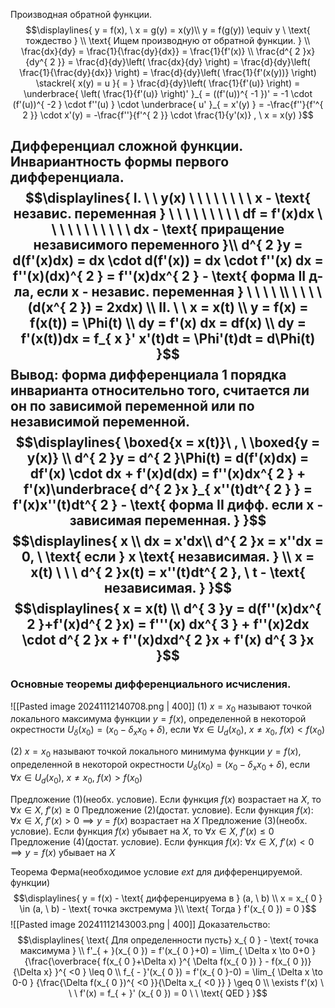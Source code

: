 Производная обратной функции.
$$\displaylines{
y = f(x), \  x = g(y) = x(y)\\
y = f(g(y)) \equiv y \ \text{ тождество } \\
\text{ Ищем производную от обратной функции. } \\
\frac{dx}{dy} = \frac{1}{\frac{dy}{dx}} = \frac{1}{f'(x)} \\
\frac{d^{ 2 }x}{dy^{ 2 }} = \frac{d}{dy}\left( \frac{dx}{dy} \right) = \frac{d}{dy}\left( \frac{1}{\frac{dy}{dx}} \right) = \frac{d}{dy}\left( \frac{1}{f'(x(y))} \right) \stackrel{ x(y) = u }{ = } \frac{d}{dy}\left( \frac{1}{f'(u)} \right) = \underbrace{ \left( \frac{1}{f'(u)} \right)' }_{ = ((f'(u))^{ -1 })' = -1 \cdot  (f'(u))^{ -2 } \cdot  f''(u) } \cdot  \underbrace{ u' }_{ = x'(y) } = -\frac{f''}{f'^{ 2 }} \cdot  x'(y) = -\frac{f''}{f'^{ 2 }} \cdot  \frac{1}{y'(x)} , \  x = x(y)
}$$

Дифференциал сложной функции.
Инвариантность формы первого дифференциала.
$$\displaylines{
I. \ \ y(x) \ \ \ \ \ \ \ \   x - \text{ независ. переменная }  \ \ \ \ \ \ \ \ \ df = f'(x)dx  \ \ \ \ \ \ \ \ \ \ \  dx - \text{ приращение независимого переменного }\\
d^{ 2 }y = d(f'(x)dx) = dx \cdot  d(f'(x)) = dx \cdot f''(x) dx = f''(x)(dx)^{ 2 } = f''(x)dx^{ 2 } - \text{ форма II д-ла, если x - независ. переменная } \ \ \ \ \\ \ \ \ \ (d(x^{ 2 }) = 2xdx) \\
II. \ \ x = x(t) \\
y = f(x) = f(x(t)) = \Phi(t) \\
dy = f'(x) dx = df(x) \\
dy = f'(x(t))dx = f_{ x }' x'(t)dt = \Phi'(t)dt = d\Phi(t) 
}$$
Вывод: форма дифференциала 1 порядка инварианта относительно того, считается ли он по зависимой переменной или  по независимой переменной. 
$$\displaylines{
\boxed{x = x(t)}\ , \  \boxed{y = y(x)} \\
d^{ 2 }y = d^{ 2 }\Phi(t) = d(f'(x)dx) = df'(x) \cdot  dx + f'(x)d(dx) = f''(x)dx^{ 2 } + f'(x)\underbrace{ d^{ 2 }x }_{ x''(t)dt^{ 2 } } = f'(x)x''(t)dt^{ 2 } - \text{ форма II дифф. если x - зависимая переменная. }
}$$
$$\displaylines{
x \\
dx = x'dx\\
d^{ 2 }x = x''dx = 0, \ \text{ если } x \text{ независимая. } \\
x = x(t) \ \ \ d^{ 2 }x(t) = x''(t)dt^{ 2 }, \  t - \text{ независимая. }
}$$
$$\displaylines{
x = x(t) \\
d^{ 3 }y = d(f''(x)dx^{ 2 }+f'(x)d^{ 2 }x) = f'''(x) dx^{ 3 } + f''(x)2dx \cdot  d^{ 2 }x + f''(x)dxd^{ 2 }x + f'(x) d^{ 3 }x
}$$
---
### Основные теоремы дифференциального исчисления.
![[Pasted image 20241112140708.png | 400]]
(1) ${x = x_{ 0 }}$ называют точкой локального максимума  функции ${ y = f(x)}$, определенной в некоторой окрестности ${U_{ \delta} (x_{ 0 }) = (x_{ 0 } - \delta_{ x }x_{ 0 } + \delta)}$, если ${\forall{x} \in U_{ d }(x_{ 0 }), \ x \neq x_{ 0 }, \ f(x)<f(x_{ 0 })}$

(2) ${x = x_{ 0 }}$ называют точкой локального минимума  функции ${ y = f(x)}$, определенной в некоторой окрестности ${U_{ \delta} (x_{ 0 }) = (x_{ 0 } - \delta_{ x }x_{ 0 } + \delta)}$, если ${\forall{x} \in U_{ d }(x_{ 0 }), \ x \neq x_{ 0 }, \ f(x)>f(x_{ 0 })}$

Предложение (1)(необх. условие). Если функция ${f(x)}$ возрастает на ${X}$, то ${\forall{x \in X}, \ f'(x) \geq 0}$
Предложение (2)(достат. условие). Если функция ${f(x)}$: ${\forall{x \in X}, \ f'(x)>0 \implies y = f(x)}$ возрастает на ${X}$
Предложение (3)(необх. условие). Если функция ${f(x)}$ убывает на ${X}$, то ${\forall{x \in X}, \ f'(x) \leq 0}$
Предложение (4)(достат. условие). Если функция ${f(x)}$: ${\forall{x \in X}, \ f'(x)<0 \implies y = f(x)}$ убывает на ${X}$


Теорема Ферма(необходимое условие ${ext}$ для дифференцируемой. функции)
$$\displaylines{
y = f(x) - \text{ дифференцируема в } (a, \ b) \\
x = x_{ 0 } \in (a, \ b) - \text{ точка экстремума }\\
\text{ Тогда } f'(x_{ 0 }) = 0
}$$
![[Pasted image 20241112143003.png | 400]]
Доказательство:
$$\displaylines{
\text{ Для определенности пусть} x_{ 0 } - \text{ точка максимума } \\
f'_{ + }(x_{ 0 }) = f'(x_{ 0 }+0) = \lim_{ \Delta x \to 0+0 } {\frac{\overbrace{ f(x_{ 0 }+\Delta x) }^{ \Delta f(x_{ 0 }) } - f(x_{ 0 })}{\Delta x} }^{ <0 } \leq 0 \\
f_{ - }'(x_{ 0 }) = f'(x_{ 0 }-0) = \lim_{ \Delta x \to 0-0 } {\frac{\Delta f(x_{ 0 })^{ <0 }}{\Delta x_{ <0 }} } \geq  0 \\
\exists f'(x) \ \ \ f'(x) = f_{ + }' (x_{ 0 }) = 0 \ \ \text{ QED }
}$$

